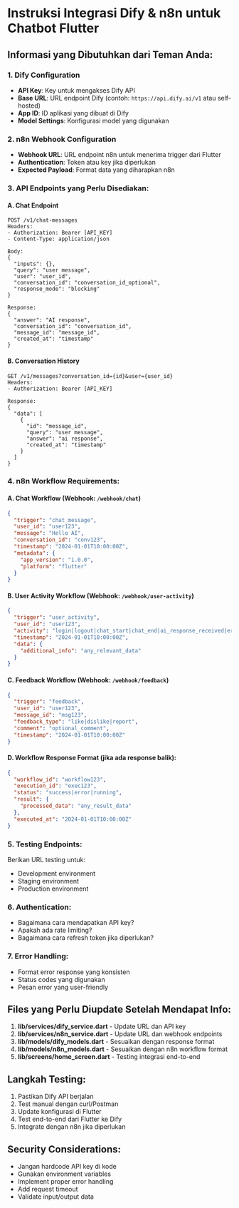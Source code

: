 # Instruksi Integrasi Dify & n8n untuk Chatbot Flutter

## Informasi yang Dibutuhkan dari Teman Anda:

### 1. **Dify Configuration**

- **API Key**: Key untuk mengakses Dify API
- **Base URL**: URL endpoint Dify (contoh: `https://api.dify.ai/v1` atau self-hosted)
- **App ID**: ID aplikasi yang dibuat di Dify
- **Model Settings**: Konfigurasi model yang digunakan

### 2. **n8n Webhook Configuration**

- **Webhook URL**: URL endpoint n8n untuk menerima trigger dari Flutter
- **Authentication**: Token atau key jika diperlukan
- **Expected Payload**: Format data yang diharapkan n8n

### 3. **API Endpoints yang Perlu Disediakan:**

#### A. Chat Endpoint

```
POST /v1/chat-messages
Headers:
- Authorization: Bearer [API_KEY]
- Content-Type: application/json

Body:
{
  "inputs": {},
  "query": "user message",
  "user": "user_id",
  "conversation_id": "conversation_id_optional",
  "response_mode": "blocking"
}

Response:
{
  "answer": "AI response",
  "conversation_id": "conversation_id",
  "message_id": "message_id",
  "created_at": "timestamp"
}
```

#### B. Conversation History

```
GET /v1/messages?conversation_id={id}&user={user_id}
Headers:
- Authorization: Bearer [API_KEY]

Response:
{
  "data": [
    {
      "id": "message_id",
      "query": "user message",
      "answer": "ai response",
      "created_at": "timestamp"
    }
  ]
}
```

### 4. **n8n Workflow Requirements:**

#### A. Chat Workflow (Webhook: `/webhook/chat`)

```json
{
  "trigger": "chat_message",
  "user_id": "user123",
  "message": "Hello AI",
  "conversation_id": "conv123",
  "timestamp": "2024-01-01T10:00:00Z",
  "metadata": {
    "app_version": "1.0.0",
    "platform": "flutter"
  }
}
```

#### B. User Activity Workflow (Webhook: `/webhook/user-activity`)

```json
{
  "trigger": "user_activity",
  "user_id": "user123",
  "activity": "login|logout|chat_start|chat_end|ai_response_received|error_occurred",
  "timestamp": "2024-01-01T10:00:00Z",
  "data": {
    "additional_info": "any_relevant_data"
  }
}
```

#### C. Feedback Workflow (Webhook: `/webhook/feedback`)

```json
{
  "trigger": "feedback",
  "user_id": "user123",
  "message_id": "msg123",
  "feedback_type": "like|dislike|report",
  "comment": "optional_comment",
  "timestamp": "2024-01-01T10:00:00Z"
}
```

#### D. Workflow Response Format (jika ada response balik):

```json
{
  "workflow_id": "workflow123",
  "execution_id": "exec123",
  "status": "success|error|running",
  "result": {
    "processed_data": "any_result_data"
  },
  "executed_at": "2024-01-01T10:00:00Z"
}
```

### 5. **Testing Endpoints:**

Berikan URL testing untuk:

- Development environment
- Staging environment
- Production environment

### 6. **Authentication:**

- Bagaimana cara mendapatkan API key?
- Apakah ada rate limiting?
- Bagaimana cara refresh token jika diperlukan?

### 7. **Error Handling:**

- Format error response yang konsisten
- Status codes yang digunakan
- Pesan error yang user-friendly

## Files yang Perlu Diupdate Setelah Mendapat Info:

1. **lib/services/dify_service.dart** - Update URL dan API key
2. **lib/services/n8n_service.dart** - Update URL dan webhook endpoints
3. **lib/models/dify_models.dart** - Sesuaikan dengan response format
4. **lib/models/n8n_models.dart** - Sesuaikan dengan n8n workflow format
5. **lib/screens/home_screen.dart** - Testing integrasi end-to-end

## Langkah Testing:

1. Pastikan Dify API berjalan
2. Test manual dengan curl/Postman
3. Update konfigurasi di Flutter
4. Test end-to-end dari Flutter ke Dify
5. Integrate dengan n8n jika diperlukan

## Security Considerations:

- Jangan hardcode API key di kode
- Gunakan environment variables
- Implement proper error handling
- Add request timeout
- Validate input/output data
